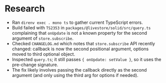 # Research

- Ran `direnv exec . mono ts` to gather current TypeScript errors.
- Build failed with `TS2353` in `packages/@livestore/solid/src/query.ts` complaining that `onUpdate` is not a known property for the second argument of `store.subscribe`.
- Checked `CHANGELOG.md` which notes that `store.subscribe` API recently changed: callback is now the second positional argument, options moved to third optional object.
- Inspected `query.ts`; it still passes `{ onUpdate: setValue }`, so it uses the pre-change signature.
- The fix likely involves passing the callback directly as the second argument (and only using the third arg for options if needed).

